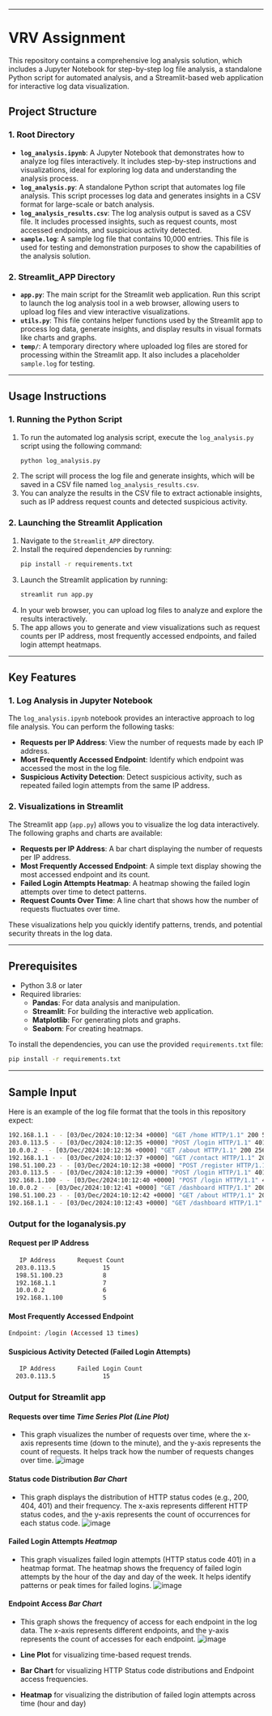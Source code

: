 

---

# VRV Assignment

This repository contains a comprehensive log analysis solution, which includes a Jupyter Notebook for step-by-step log file analysis, a standalone Python script for automated analysis, and a Streamlit-based web application for interactive log data visualization.

## Project Structure

### 1. Root Directory
- **`log_analysis.ipynb`**: A Jupyter Notebook that demonstrates how to analyze log files interactively. It includes step-by-step instructions and visualizations, ideal for exploring log data and understanding the analysis process.
- **`log_analysis.py`**: A standalone Python script that automates log file analysis. This script processes log data and generates insights in a CSV format for large-scale or batch analysis.
- **`log_analysis_results.csv`**: The log analysis output is saved as a CSV file. It includes processed insights, such as request counts, most accessed endpoints, and suspicious activity detected.
- **`sample.log`**: A sample log file that contains 10,000 entries. This file is used for testing and demonstration purposes to show the capabilities of the analysis solution.

### 2. Streamlit_APP Directory
- **`app.py`**: The main script for the Streamlit web application. Run this script to launch the log analysis tool in a web browser, allowing users to upload log files and view interactive visualizations.
- **`utils.py`**: This file contains helper functions used by the Streamlit app to process log data, generate insights, and display results in visual formats like charts and graphs.
- **`temp/`**: A temporary directory where uploaded log files are stored for processing within the Streamlit app. It also includes a placeholder `sample.log` for testing.

---

## Usage Instructions

### 1. Running the Python Script
1. To run the automated log analysis script, execute the `log_analysis.py` script using the following command:
   ```bash
   python log_analysis.py
   ```
2. The script will process the log file and generate insights, which will be saved in a CSV file named `log_analysis_results.csv`.
3. You can analyze the results in the CSV file to extract actionable insights, such as IP address request counts and detected suspicious activity.

### 2. Launching the Streamlit Application
1. Navigate to the `Streamlit_APP` directory.
2. Install the required dependencies by running:
   ```bash
   pip install -r requirements.txt
   ```
3. Launch the Streamlit application by running:
   ```bash
   streamlit run app.py
   ```
4. In your web browser, you can upload log files to analyze and explore the results interactively.
5. The app allows you to generate and view visualizations such as request counts per IP address, most frequently accessed endpoints, and failed login attempt heatmaps.

---

## Key Features

### 1. Log Analysis in Jupyter Notebook
The `log_analysis.ipynb` notebook provides an interactive approach to log file analysis. You can perform the following tasks:
- **Requests per IP Address**: View the number of requests made by each IP address.
- **Most Frequently Accessed Endpoint**: Identify which endpoint was accessed the most in the log file.
- **Suspicious Activity Detection**: Detect suspicious activity, such as repeated failed login attempts from the same IP address.

### 2. Visualizations in Streamlit
The Streamlit app (`app.py`) allows you to visualize the log data interactively. The following graphs and charts are available:
- **Requests per IP Address**: A bar chart displaying the number of requests per IP address.
- **Most Frequently Accessed Endpoint**: A simple text display showing the most accessed endpoint and its count.
- **Failed Login Attempts Heatmap**: A heatmap showing the failed login attempts over time to detect patterns.
- **Request Counts Over Time**: A line chart that shows how the number of requests fluctuates over time.

These visualizations help you quickly identify patterns, trends, and potential security threats in the log data.

---

## Prerequisites
- Python 3.8 or later
- Required libraries:
  - **Pandas**: For data analysis and manipulation.
  - **Streamlit**: For building the interactive web application.
  - **Matplotlib**: For generating plots and graphs.
  - **Seaborn**: For creating heatmaps.

To install the dependencies, you can use the provided `requirements.txt` file:
```bash
pip install -r requirements.txt
```

---

## Sample Input

Here is an example of the log file format that the tools in this repository expect:

```bash
192.168.1.1 - - [03/Dec/2024:10:12:34 +0000] "GET /home HTTP/1.1" 200 512
203.0.113.5 - - [03/Dec/2024:10:12:35 +0000] "POST /login HTTP/1.1" 401 128 "Invalid credentials"
10.0.0.2 - - [03/Dec/2024:10:12:36 +0000] "GET /about HTTP/1.1" 200 256
192.168.1.1 - - [03/Dec/2024:10:12:37 +0000] "GET /contact HTTP/1.1" 200 312
198.51.100.23 - - [03/Dec/2024:10:12:38 +0000] "POST /register HTTP/1.1" 200 128
203.0.113.5 - - [03/Dec/2024:10:12:39 +0000] "POST /login HTTP/1.1" 401 128 "Invalid credentials"
192.168.1.100 - - [03/Dec/2024:10:12:40 +0000] "POST /login HTTP/1.1" 401 128 "Invalid credentials"
10.0.0.2 - - [03/Dec/2024:10:12:41 +0000] "GET /dashboard HTTP/1.1" 200 1024
198.51.100.23 - - [03/Dec/2024:10:12:42 +0000] "GET /about HTTP/1.1" 200 256
192.168.1.1 - - [03/Dec/2024:10:12:43 +0000] "GET /dashboard HTTP/1.1" 200 1024
```

### Output for the **loganalysis.py**

#### Request per IP Address
```bash
   IP Address      Request Count
  203.0.113.5             15
  198.51.100.23           8
  192.168.1.1             7
  10.0.0.2                6
  192.168.1.100           5
```

#### Most Frequently Accessed Endpoint
```bash
Endpoint: /login (Accessed 13 times)
```

#### Suspicious Activity Detected (Failed Login Attempts)
```bash
   IP Address      Failed Login Count
  203.0.113.5             15
```
### Output for Streamlit app
#### **Requests over time** *Time Series Plot (Line Plot)*
- This graph visualizes the number of requests over time, where the x-axis represents time (down to the minute), and the y-axis represents the count of requests. It helps track how the number of requests changes over time.
![image](https://github.com/user-attachments/assets/5b619efb-9dde-4ba6-95ae-ee79359c6078)

#### **Status code Distribution** *Bar Chart*
- This graph displays the distribution of HTTP status codes (e.g., 200, 404, 401) and their frequency. The x-axis represents different HTTP status codes, and the y-axis represents the count of occurrences for each status code.
![image](https://github.com/user-attachments/assets/c8547010-cad4-48bd-a11a-15c13649cdd1)

#### **Failed Login Attempts** *Heatmap*
- This graph visualizes failed login attempts (HTTP status code 401) in a heatmap format. The heatmap shows the frequency of failed login attempts by the hour of the day and day of the week. It helps identify patterns or peak times for failed logins.
![image](https://github.com/user-attachments/assets/89dc86d8-c179-454f-be57-17fc4c29c945)

#### **Endpoint Access** *Bar Chart*
- This graph shows the frequency of access for each endpoint in the log data. The x-axis represents different endpoints, and the y-axis represents the count of accesses for each endpoint.
![image](https://github.com/user-attachments/assets/d36c94d2-2658-4ef3-b04a-be7d4f44e8ab)


- **Line Plot** for visualizing time-based request trends.
- **Bar Chart** for visualizing HTTP Status code distributions and Endpoint access frequencies.
- **Heatmap** for visualizing the distribution of failed login attempts across time (hour and day)







